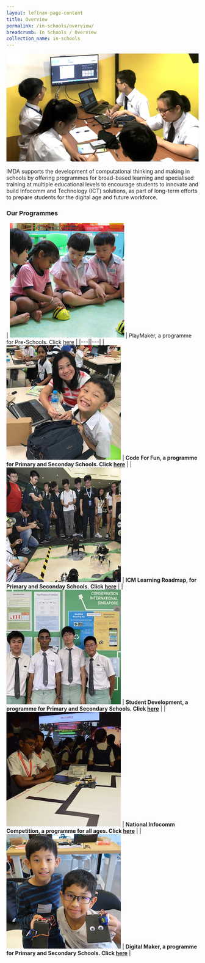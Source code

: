 ```yaml
---
layout: leftnav-page-content
title: Overview
permalink: /in-schools/overview/
breadcrumb: In Schools / Overview
collection_name: in-schools
---
```

![In Schools Overview](/images/in-schools/overview/In-school-overview-3.jpg)

IMDA supports the development of computational thinking and making in schools by offering programmes for broad-based learning and specialised training at multiple educational levels to encourage students to innovate and build Infocomm and Technology (ICT) solutions, as part of long-term efforts to prepare students for the digital age and future workforce.

### Our Programmes



| ![code for fun](/images/in-schools/overview/playmaker-icon.JPG) | PlayMaker, a programme for Pre-Schools. Click [here](https://isomer-dlp-staging.netlify.com/in-schools/code-for-fun/overview/) |
|---||---|
| ![code for fun](/images/in-schools/overview/code-for-fun-icon.jpeg)  |  **Code For Fun, a programme for Primary and Seconday Schools. Click [here](https://isomer-dlp-staging.netlify.com/in-schools/code-for-fun/overview/)** |
| ![code for fun](/images/in-schools/overview/icm-learning-roadmap-icon.jpg)  | **ICM Learning Roadmap, for Primary and Seconday Schools. Click [here](https://isomer-dlp-staging.netlify.com/in-schools/icm-learning-roadmap/)** |
|  ![code for fun](/images/in-schools/overview/student-development-icon.jpg)  |  **Student Development, a programme for Primary and Secondary Schools. Click [here](https://isomer-dlp-staging.netlify.com/in-schools/student-development/)** | 
|  ![code for fun](/images/in-schools/overview/national-infocomm-competition-icon.jpg) | **National Infocomm Competition, a programme for all ages. Click [here](https://isomer-dlp-staging.netlify.com/in-schools/national-infocomm-competition/)** |
| ![code for fun](/images/in-schools/overview/digital-maker-overview-icon.JPG)  |  **Digital Maker, a programme for Primary and Secondary Schools. Click [here](https://isomer-dlp-staging.netlify.com/in-schools/digital-maker/overview/)** |

